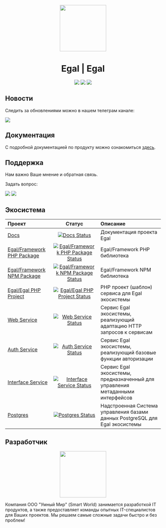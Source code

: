 <p align="center"><img src="https://raw.githubusercontent.com/smartworldteam/art/main/logo.svg" height="150"></p>
<h1 align="center">Egal | Egal</h1>
<p align="center">
<a href="https://www.npmjs.com/package/@egalteam/framework"><img src="https://badge.fury.io/js/%40egalteam%2Fframework.svg"></a>
<a href="https://www.npmjs.com/package/@egalteam/framework"><img src="https://img.shields.io/npm/dt/@egalteam/framework"></a>
<a href="https://www.npmjs.com/package/@egalteam/framework"><img src="https://img.shields.io/npm/l/@egalteam/framework"></a>
</p>


## Новости

Следить за обновлениями можно в нашем телеграм канале:

[![](https://img.shields.io/badge/Channel%20on-Telegram-informational)](https://t.me/egalbox)


## Документация

С подробной документацией по продукту можно ознакомиться
[здесь](https://smartworldteam.github.io/egal-docs/#/).


## Поддержка

Нам важно Ваше мнение и обратная связь.

Задать вопрос:

[![](https://img.shields.io/badge/Chat%20on-Telegram-blue)](https://t.me/joinchat/n175xzBrCUswMWU6)
[![](https://img.shields.io/badge/Mail%20to-egal%40smartworld.team-red)](mailto:egal@smartworld.team)


## Экосистема

| Проект                       |                                    Статус                                     | Описание                                                                       |
|:-----------------------------|:-----------------------------------------------------------------------------:|:-------------------------------------------------------------------------------|
| [Docs]                       |                       [![Docs Status]][Docs Status URL]                       | Документация проекта Egal                                                      |
| [Egal/Framework PHP Package] | [![Egal/Framework PHP Package Status]][Egal/Framework PHP Package Status URL] | Egal/Framework PHP библиотека                                                  |
| [Egal/Framework NPM Package] | [![Egal/Framework NPM Package Status]][Egal/Framework NPM Package Status URL] | Egal/Framework NPM библиотека                                                  |
| [Egal/Egal PHP Project]      |      [![Egal/Egal PHP Project Status]][Egal/Egal PHP Project Status URL]      | PHP проект (шаблон) сервиса для Egal экосистемы                                |
| [Web Service]                |                [![Web Service Status]][Web Service Status URL]                | Сервис Egal экосистемы, реализующий адаптацию HTTP запросов к сервисам         |
| [Auth Service]               |               [![Auth Service Status]][Auth Service Status URL]               | Сервис Egal экосистемы, реализующий базовые функции авторизации                |
| [Interface Service]          |          [![Interface Service Status]][Interface Service Status URL]          | Сервис Egal экосистемы, предназначенный для управления метаданными интерфейсов |
| [Postgres]                   |                   [![Postgres Status]][Postgres Status URL]                   | Надстроенная Система управления базами данных PostgreSQL для Egal экосистемы   |

[Docs]: https://github.com/smartworldteam/egal-docs
[Egal/Framework PHP Package]: https://github.com/smartworldteam/egal-framework-php-package
[Egal/Framework NPM Package]:https://github.com/smartworldteam/egal-framework-npm-package
[Egal/Egal PHP Project]:https://github.com/smartworldteam/egal-egal-php-project
[Web Service]:https://github.com/smartworldteam/egal-web-service
[Auth Service]:https://github.com/smartworldteam/egal-auth-service
[Interface Service]: https://github.com/smartworldteam/egal-interface-service
[Postgres]: https://github.com/smartworldteam/postgres

[Docs Status]: https://img.shields.io/website?url=https%3A%2F%2Fsmartworldteam.github.io%2Fegal-docs%2F%23%2F
[Egal/Framework PHP Package Status]: https://img.shields.io/packagist/v/egal/framework?include_prereleases
[Egal/Framework NPM Package Status]: https://img.shields.io/npm/v/@egalteam/framework
[Egal/Egal PHP Project Status]: https://img.shields.io/packagist/v/egal/egal?include_prereleases
[Web Service Status]: https://img.shields.io/docker/v/egalbox/web-service?label=dockerhub
[Auth Service Status]: https://img.shields.io/docker/v/egalbox/auth-service?label=dockerhub
[Interface Service Status]: https://img.shields.io/docker/v/egalbox/interface-service?label=dockerhub
[Postgres Status]: https://img.shields.io/docker/v/egalbox/postgres?label=dockerhub

[Docs Status URL]: https://smartworldteam.github.io/egal-docs/
[Egal/Framework PHP Package Status URL]: https://packagist.org/packages/egal/framework
[Egal/Framework NPM Package Status URL]: https://www.npmjs.com/package/@egalteam/egal
[Egal/Egal PHP Project Status URL]: https://packagist.org/packages/egal/egal
[Web Service Status URL]: https://hub.docker.com/r/egalbox/web-service
[Auth Service Status URL]: https://hub.docker.com/r/egalbox/auth-service
[Interface Service Status URL]: https://hub.docker.com/r/egalbox/interface-service
[Postgres Status URL]: https://hub.docker.com/r/egalbox/postgres


## Разработчик

<p align="center"><a href="https://smartworld.team/"><img src="https://raw.githubusercontent.com/smartworldteam/art/main/smartworld/logo.svg" width="150"></a></p>

Компания ООО "Умный Мир" (Smart World) занимается разработкой IT
продуктов, а также предоставляет команды опытных IT-специалистов для
Ваших проектов. Мы решаем самые сложные задачи быстро и без проблем!

